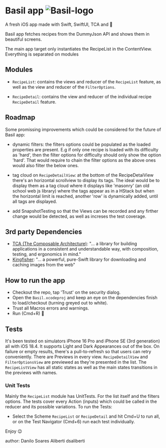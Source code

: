 # Basil app ![Basil-logo](https://github.com/user-attachments/assets/7c68233b-d6f1-438e-91f8-d68159fa4028)

A fresh iOS app made with Swift, SwiftUI, TCA and 💚

Basil app fetches recipes from the DummyJson API and shows them in beautiful screens. 

The main app target only instantiates the RecipeList in the ContentView.
Everything is separated on modules

## Modules

- `RecipeList`: contains the views and reducer of the `RecipeList` feature,
as well as the view and reducer of the `FilterOptions`.

- `RecipeDetail`: contains the view and reducer of the individual recipe `RecipeDetail` feature.

## Roadmap

Some promissing improvements which could be considered for the future of Basil app:
- dynamic filters: the filters options could be populated as the loaded properties are present. E.g if only one recipe is loaded with its difficulty as 'hard', then the filter options for difficulty should only show the option 'hard'. That would require to chain the filter options as the above ones would also filter the below ones.

- tag cloud on `RecipeDetailView`: at the bottom of the RecipeDetaiView there's an horizontal scrollview to display its tags. The ideal would be to display them as a tag cloud where it displays like 'masonry' (an old school web js library) where the tags appear as in a HStack but when the horizontal limit is reached, another 'row' is dynamically added, until all tags are displayed.

- add SnapshotTesting so that the Views can be recorded and any firther change would be detected, as well as increses the test coverage.

## 3rd party Dependencies

- [TCA (The Composable Architecture)](https://github.com/pointfreeco/swift-composable-architecture): "... a library for building applications in a consistent and understandable way, with composition, testing, and ergonomics in mind."
- [Kingfisher](https://github.com/onevcat/Kingfisher): "... a powerful, pure-Swift library for downloading and caching images from the web"

## How to run the app

- Checkout the repo, tap 'Trust' on the security dialog.
- Open the `Basil.xcodeproj` and keep an eye on the dependencies finish to load/checkout (turning greyed out to white).
- Trust all Macros errors and warnings.
- Run (Cmd+R) 🚀

## Tests

It's been tested on simulators iPhone 16 Pro and iPhone SE (3rd generation) all with iOS 18.4.
It supports Light and Dark Appearances out of the box.
On failure or empty results, there's a pull-to-refresh so that users can retry conveniently.
There are Previews in every view. `RecipeDetailView` and `FilterOptionsView` are previewed as they're presented in the list. The `RecipeListView` has all static states as well as the main states transitions in the previews with names. 

### Unit Tests
Mainly the `RecipeList` module has UnitTests. For the list itself and the filters options.
The tests cover every Action (inputs) which could be called in the reducer and its possible variations.
To run the Tests:

- Select the Scheme `RecipeList` or `RecipeDetail` and hit Cmd+U to run all, or on the Test Navigator (Cmd+6) run each test individually.  

Enjoy 😉

author: Danilo Soares Aliberti
dsaliberti
